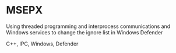 # MSEPX

Using threaded programming and interprocess communications and Windows services to change the ignore list in Windows Defender

C++, IPC, Windows, Defender

